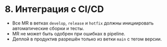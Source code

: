 # 8. Интеграция с CI/CD

- Все MR в ветках `develop`, `release` и `hotfix` должны инициировать автоматические сборки и тесты.
- MR не может быть одобрен при ошибках в pipeline.
- Деплой в продуктив разрешён только из ветки `main` с тегом версии.
